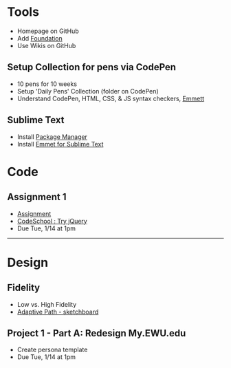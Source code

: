 # Tools

* Homepage on GitHub
* Add [Foundation](foundation.zurb.com/)
* Use Wikis on GitHub

## Setup Collection for pens via CodePen

* 10 pens for 10 weeks
* Setup 'Daily Pens' Collection (folder on CodePen)
* Understand CodePen, HTML, CSS, & JS syntax checkers, [Emmett](http://emmet.io/)

## Sublime Text
* Install [Package Manager](https://tutsplus.com/lesson/package-control/)
* Install [Emmet for Sublime Text](https://tutsplus.com/lesson/emmet/)

# Code

## Assignment 1

* [Assignment](https://docs.google.com/forms/d/1FAecV9D9Cv3kGSzoMcRposOlHOz-01Me1DsaJlV-IO4/viewform)
* [CodeSchool : Try jQuery](http://try.jquery.com/)
* Due Tue, 1/14 at 1pm

---

# Design

## Fidelity

* Low vs. High Fidelity
* [Adaptive Path - sketchboard](http://www.youtube.com/watch?v=iVFTBj_BYy0)

## Project 1 - Part A: Redesign My.EWU.edu

* Create persona template
* Due Tue, 1/14 at 1pm
